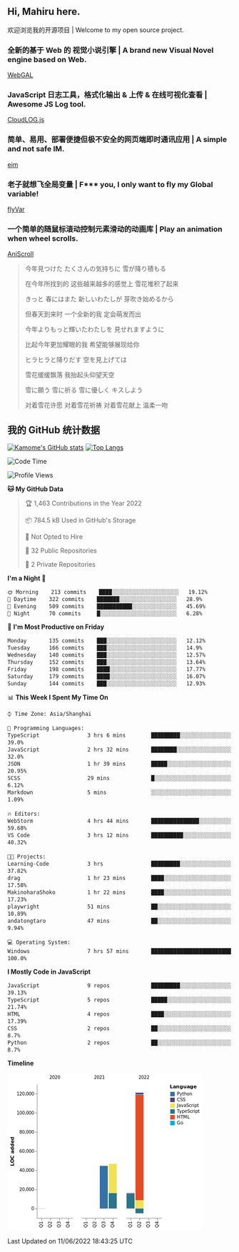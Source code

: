 ## Hi, Mahiru here.

欢迎浏览我的开源项目 | Welcome to my open source project.

### 全新的基于 Web 的 视觉小说引擎 | A brand new Visual Novel engine based on Web.

[WebGAL](https://github.com/MakinoharaShoko/WebGAL)

### JavaScript 日志工具，格式化输出 & 上传 & 在线可视化查看 | Awesome JS Log tool.

[CloudLOG.js](https://github.com/MakinoharaShoko/CloudLog.JS)

### 简单、易用、部署便捷但极不安全的网页端即时通讯应用 | A simple and not safe IM.

[eim](https://github.com/MakinoharaShoko/eim)

### 老子就想飞全局变量 | F*** you, I only want to fly my Global variable!

[flyVar](https://github.com/MakinoharaShoko/flyVar)

### 一个简单的随鼠标滚动控制元素滑动的动画库 | Play an animation when wheel scrolls.

[AniScroll](https://github.com/MakinoharaShoko/AniScroll)

> 今年見つけた たくさんの気持ちに 雪が降り積もる  
> 
> 在今年所找到的 这些越来越多的感觉上 雪花堆积了起来  
> 
> きっと 春にはまた 新しいわたしが 芽吹き始めるから  
> 
> 但春天到来时 一个全新的我 定会萌发而出  
> 
> 今年よりもっと輝いたわたしを 見せれますように  
> 
> 比起今年更加耀眼的我 希望能够展现给你  
> 
> ヒラヒラと降りだす 空を見上げては  
> 
> 雪花缓缓飘落 我抬起头仰望天空  
> 
> 雪に願う 雪に祈る 雪に優しく キスしよう  
> 
> 对着雪花许愿 对着雪花祈祷 对着雪花献上 温柔一吻

## 我的 GitHub 统计数据

[![Kamome's GitHub stats](https://github-readme-stats.vercel.app/api?username=MakinoharaShoko)](https://github.com/anuraghazra/github-readme-stats)
[![Top Langs](https://github-readme-stats.vercel.app/api/top-langs/?username=MakinoharaShoko&layout=compact)](https://github.com/anuraghazra/github-readme-stats)

<!--
**MakinoharaShoko/MakinoharaShoko** is a ✨ _special_ ✨ repository because its `README.md` (this file) appears on your GitHub profile.

Here are some ideas to get you started:

- 🔭 I’m currently working on ...
- 🌱 I’m currently learning ...
- 👯 I’m looking to collaborate on ...
- 🤔 I’m looking for help with ...
- 💬 Ask me about ...
- 📫 How to reach me: ...
- 😄 Pronouns: ...
- ⚡ Fun fact: ...
-->

<!--START_SECTION:waka-->
![Code Time](http://img.shields.io/badge/Code%20Time-0%20secs-blue)

![Profile Views](http://img.shields.io/badge/Profile%20Views-18-blue)

**🐱 My GitHub Data** 

> 🏆 1,463 Contributions in the Year 2022
 > 
> 📦 784.5 kB Used in GitHub's Storage 
 > 
> 🚫 Not Opted to Hire
 > 
> 📜 32 Public Repositories 
 > 
> 🔑 2 Private Repositories  
 > 
**I'm a Night 🦉** 

```text
🌞 Morning    213 commits    ████░░░░░░░░░░░░░░░░░░░░░   19.12% 
🌆 Daytime    322 commits    ███████░░░░░░░░░░░░░░░░░░   28.9% 
🌃 Evening    509 commits    ███████████░░░░░░░░░░░░░░   45.69% 
🌙 Night      70 commits     █░░░░░░░░░░░░░░░░░░░░░░░░   6.28%

```
📅 **I'm Most Productive on Friday** 

```text
Monday       135 commits    ███░░░░░░░░░░░░░░░░░░░░░░   12.12% 
Tuesday      166 commits    ███░░░░░░░░░░░░░░░░░░░░░░   14.9% 
Wednesday    140 commits    ███░░░░░░░░░░░░░░░░░░░░░░   12.57% 
Thursday     152 commits    ███░░░░░░░░░░░░░░░░░░░░░░   13.64% 
Friday       198 commits    ████░░░░░░░░░░░░░░░░░░░░░   17.77% 
Saturday     179 commits    ████░░░░░░░░░░░░░░░░░░░░░   16.07% 
Sunday       144 commits    ███░░░░░░░░░░░░░░░░░░░░░░   12.93%

```


📊 **This Week I Spent My Time On** 

```text
⌚︎ Time Zone: Asia/Shanghai

💬 Programming Languages: 
TypeScript               3 hrs 6 mins        █████████░░░░░░░░░░░░░░░░   39.0% 
JavaScript               2 hrs 32 mins       ████████░░░░░░░░░░░░░░░░░   32.0% 
JSON                     1 hr 39 mins        █████░░░░░░░░░░░░░░░░░░░░   20.95% 
SCSS                     29 mins             █░░░░░░░░░░░░░░░░░░░░░░░░   6.12% 
Markdown                 5 mins              ░░░░░░░░░░░░░░░░░░░░░░░░░   1.09%

🔥 Editors: 
WebStorm                 4 hrs 44 mins       ███████████████░░░░░░░░░░   59.68% 
VS Code                  3 hrs 12 mins       ██████████░░░░░░░░░░░░░░░   40.32%

🐱‍💻 Projects: 
Learning-Code            3 hrs               █████████░░░░░░░░░░░░░░░░   37.82% 
drag                     1 hr 23 mins        ████░░░░░░░░░░░░░░░░░░░░░   17.58% 
MakinoharaShoko          1 hr 22 mins        ████░░░░░░░░░░░░░░░░░░░░░   17.23% 
playwright               51 mins             ██░░░░░░░░░░░░░░░░░░░░░░░   10.89% 
andatongtaro             47 mins             ██░░░░░░░░░░░░░░░░░░░░░░░   9.94%

💻 Operating System: 
Windows                  7 hrs 57 mins       █████████████████████████   100.0%

```

**I Mostly Code in JavaScript** 

```text
JavaScript               9 repos             █████████░░░░░░░░░░░░░░░░   39.13% 
TypeScript               5 repos             █████░░░░░░░░░░░░░░░░░░░░   21.74% 
HTML                     4 repos             ████░░░░░░░░░░░░░░░░░░░░░   17.39% 
CSS                      2 repos             ██░░░░░░░░░░░░░░░░░░░░░░░   8.7% 
Python                   2 repos             ██░░░░░░░░░░░░░░░░░░░░░░░   8.7%

```


**Timeline**

![Chart not found](https://raw.githubusercontent.com/MakinoharaShoko/MakinoharaShoko/main/charts/bar_graph.png) 


 Last Updated on 11/06/2022 18:43:25 UTC
<!--END_SECTION:waka-->
